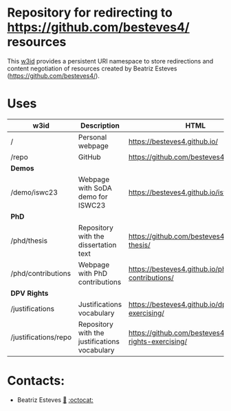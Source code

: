 # Repository for redirecting to https://github.com/besteves4/ resources

This [w3id](https://w3id.org/people/besteves/) provides a persistent URI namespace to store redirections and content negotiation of resources created by Beatriz Esteves (https://github.com/besteves4/).

# Uses

| w3id                 | Description                                   | HTML                                                |
|----------------------|-----------------------------------------------|-----------------------------------------------------|
| /                    | Personal webpage                              | https://besteves4.github.io/                        |
| /repo                | GitHub                                        | https://github.com/besteves4/                       |
| **Demos**            |                                               |                                                     |
| /demo/iswc23         | Webpage with SoDA demo for ISWC23             | https://besteves4.github.io/iswc23demo/             |
| **PhD**              |                                               |                                                     |
| /phd/thesis          | Repository with the dissertation text         | https://github.com/besteves4/phd-thesis/            |
| /phd/contributions   | Webpage with PhD contributions                | https://besteves4.github.io/phd-contributions/      |
| **DPV Rights**       |                                               |                                                     |
| /justifications      | Justifications vocabulary                     | https://besteves4.github.io/dpv-rights-exercising/  |
| /justifications/repo | Repository with the justifications vocabulary | https://github.com/besteves4/dpv-rights-exercising/ |

# Contacts:
- Beatriz Esteves [:email:](mailto:beatriz.gesteves@upm.es) [:octocat:](https://github.com/besteves4)